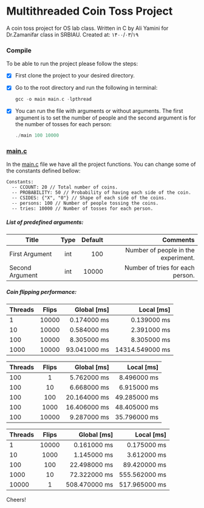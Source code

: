 # Multithreaded Coin Toss Project
A coin toss project for OS lab class. Written in C by Ali Yamini for Dr.Zamanifar class in SRBIAU. Created at: ۱۴۰۰/۰۳/۱۹

### Compile 

To be able to run the project please follow the steps:

- [x] First clone the project to your desired directory.

- [x] Go to the root directory and run the following in terminal:
    ```c
    gcc -o main main.c -lpthread
    ```
- [x] You can run the file with arguments or without arguments. The first argument is to set the number of people and the second argument is for the number of tosses for each person:
    ```c
    ./main 100 10000
    ```
### [main.c](main.c)

In the [main.c](main.c) file we have all the project functions. You can change some of the constants defined bellow:

```
Constants:
  -- CCOUNT: 20 // Total number of coins.
  -- PROBABILITY: 50 // Probability of having each side of the coin.
  -- CSIDES: {"X", "0"} // Shape of each side of the coins.
  -- persons: 100 // Number of people tossing the coins.
  -- tries: 10000 // Number of tosses for each person.
```

##### List of predefined arguments:
| Title       | Type   | Default     | Comments                                                                                                   |
| ------------- |:------:| ---------:  |-----------------------------------------------------------------------------------------------------------:|
First Argument           |  int   | 100 | Number of people in the experiment. | 
Second Argument           |  int   | 10000 | Number of tries for each person. |                                                                   

##### Coin flipping performance:
| Threads       | Flips   | Global [ms]     | Local [ms]                                                                                                   |
| ------------- |:------:| ---------:  |-----------------------------------------------------------------------------------------------------------:|
1           |  10000   | 0.174000 ms | 0.139000 ms
10          |  10000   | 0.584000 ms | 2.391000 ms
100         |  10000   | 8.305000 ms | 8.305000 ms
1000        |  10000   | 93.041000 ms | 14314.549000 ms

| Threads       | Flips   | Global [ms]     | Local [ms]                                                                                                   |
| ------------- |:------:| ---------:  |-----------------------------------------------------------------------------------------------------------:|
100         |  1       | 5.762000 ms | 8.496000 ms
100         |  10      | 6.668000 ms | 6.915000 ms
100         |  100     | 20.164000 ms | 49.285000 ms
100         |  1000    | 16.406000 ms | 48.405000 ms
100         |  10000   | 9.287000 ms | 35.796000 ms

| Threads       | Flips   | Global [ms]     | Local [ms]                                                                                                   |
| ------------- |:------:| ---------:  |-----------------------------------------------------------------------------------------------------------:|
1           |  10000   | 0.161000 ms | 0.175000 ms
10          |  1000    | 1.145000 ms | 3.612000 ms
100         |  100     | 22.498000 ms | 89.420000 ms
1000        |  10      | 72.322000 ms | 555.562000 ms
10000       |  1       | 508.470000 ms | 517.965000 ms

Cheers!